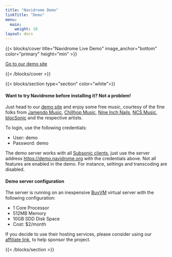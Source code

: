 ```yaml
---
title: "Navidrome Demo"
linkTitle: "Demo"
menu:
  main:
    weight: 10
layout: docs
---
```


{{< blocks/cover title="Navidrome Live Demo" image_anchor="bottom" color="primary" height="min" >}}

<div class="mx-auto">
	<a class="btn btn-lg btn-primary mr-3 mb-4" href="https://demo.navidrome.org" target="_blank">
		Go to our demo site <i class="fas fa-arrow-alt-circle-right ml-2"></i>
	</a>
</div>

{{< /blocks/cover >}}

{{< blocks/section type="section" color="white">}}

#### Want to try Navidrome before installing it? Not a problem!
Just head to our [demo site](https://demo.navidrome.org) and enjoy some free music, courtesy of the fine folks from [Jamendo Music](https://jamendo.com), [Chillhop Music](https://chillhop.com), [Nine Inch Nails](https://www.nin.com/nine-inch-nails-ghosts-v-vi-available-now/), [NCS Music](https://www.ncsmusic.com/), [blocSonic](https://blocsonic.com/) and the respective artists.

To login, use the following credentials:

* User: demo
* Password: demo

The demo server works with all [Subsonic clients](/docs/overview/#apps), just use the server address https://demo.navidrome.org with the credentials above. 
Not all features are enabled in the demo. For instance, settings and transcoding are disabled.

#### Demo server configuration

The server is running on an inexpensive [BuyVM](https://my.frantech.ca/aff.php?aff=4605) virtual server with the following configuration:
* 1 Core Processor
* 512MB Memory
* 10GB SDD Disk Space
* Cost: $2/month

If you decide to use their hosting services, please consider using our [affiliate link](https://my.frantech.ca/aff.php?aff=4605), to help sponsor the project.

{{< /blocks/section >}}

